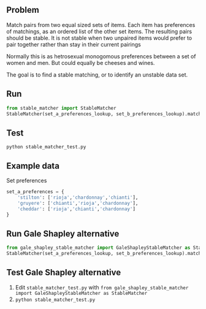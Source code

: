 Problem
---
Match pairs from two equal sized sets of items. 
Each item has preferences of matchings, as an ordered list of the other set items.
The resulting pairs should be stable. It is not stable when two unpaired items would prefer to pair together rather than stay in their current pairings

Normally this is as hetrosexual monogomous preferences between a set of women and men. But could equally be cheeses and wines.

The goal is to find a stable matching, or to identify an unstable data set.

Run
---
```python
from stable_matcher import StableMatcher 
StableMatcher(set_a_preferences_lookup, set_b_preferences_lookup).matches
```

Test
---
`python stable_matcher_test.py`

Example data
---

Set preferences
```python
set_a_preferences = {
    'stilton': ['rioja','chardonnay','chianti'],
    'gruyere': ['chianti','rioja','chardonnay'],
    'cheddar': ['rioja','chianti','chardonnay']
}
```

Run Gale Shapley alternative
---
```python
from gale_shapley_stable_matcher import GaleShapleyStableMatcher as StableMatcher 
StableMatcher(set_a_preferences_lookup, set_b_preferences_lookup).matches
```

Test Gale Shapley alternative
---
1. Edit `stable_matcher_test.py` with `from gale_shapley_stable_matcher import GaleShapleyStableMatcher as StableMatcher`
2. `python stable_matcher_test.py`
